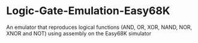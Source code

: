 # Logic-Gate-Emulation-Easy68K
An emulator that reproduces logical functions (AND, OR, XOR, NAND, NOR, XNOR and NOT) using assembly on the Easy68K simulator
